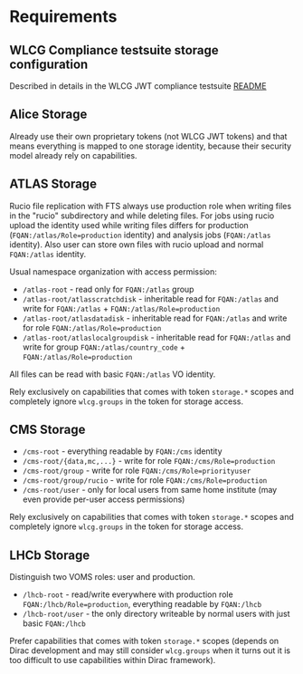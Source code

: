 # Requirements

## WLCG Compliance testsuite storage configuration

Described in details in the WLCG JWT compliance testsuite [README](https://github.com/indigo-iam/wlcg-jwt-compliance-tests/blob/master/README.md)

## Alice Storage

Already use their own proprietary tokens (not WLCG JWT tokens) and that means everything is mapped to one storage identity, because their security model already rely on capabilities.

## ATLAS Storage

Rucio file replication with FTS always use production role when writing files in the "rucio" subdirectory
and while deleting files. For jobs using rucio upload the identity used while writing files differs
for production (`FQAN:/atlas/Role=production` identity) and analysis jobs (`FQAN:/atlas` identity). Also user
can store own files with rucio upload and normal `FQAN:/atlas` identity.

Usual namespace organization with access permission:

* `/atlas-root` - read only for `FQAN:/atlas` group
* `/atlas-root/atlasscratchdisk` - inheritable read for `FQAN:/atlas` and write for `FQAN:/atlas` + `FQAN:/atlas/Role=production`
* `/atlas-root/atlasdatadisk` - inheritable read for `FQAN:/atlas` and write for role `FQAN:/atlas/Role=production`
* `/atlas-root/atlaslocalgroupdisk` - inheritable read for `FQAN:/atlas` and write for group `FQAN:/atlas/country_code` + `FQAN:/atlas/Role=production`

All files can be read with basic `FQAN:/atlas` VO identity.

Rely exclusively on capabilities that comes with token `storage.*` scopes and completely ignore `wlcg.groups` in the token for storage access.

## CMS Storage

* `/cms-root` - everything readable by `FQAN:/cms` identity
* `/cms-root/{data,mc,...}` - write for role `FQAN:/cms/Role=production`
* `/cms-root/group` - write for role `FQAN:/cms/Role=priorityuser`
* `/cms-root/group/rucio` - write for role `FQAN:/cms/Role=production`
* `/cms-root/user` - only for local users from same home institute (may even provide per-user access permissions)

Rely exclusively on capabilities that comes with token `storage.*` scopes and completely ignore `wlcg.groups` in the token for storage access.

## LHCb Storage

Distinguish two VOMS roles: user and production.

* `/lhcb-root` - read/write everywhere with production role `FQAN:/lhcb/Role=production`, everything readable by `FQAN:/lhcb`
* `/lhcb-root/user` - the only directory writeable by normal users with just basic `FQAN:/lhcb`

Prefer capabilities that comes with token `storage.*` scopes (depends on Dirac development and may still consider `wlcg.groups` when it turns out it is too difficult to use capabilities within Dirac framework).
